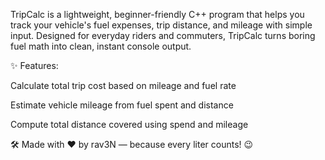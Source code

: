 TripCalc is a lightweight, beginner-friendly C++ program that helps you track your vehicle's fuel expenses, trip distance, and mileage with simple input. Designed for everyday riders and commuters, TripCalc turns boring fuel math into clean, instant console output.

✨ Features:

Calculate total trip cost based on mileage and fuel rate

Estimate vehicle mileage from fuel spent and distance

Compute total distance covered using spend and mileage

🛠️ Made with ❤️ by rav3N — because every liter counts! 😉
